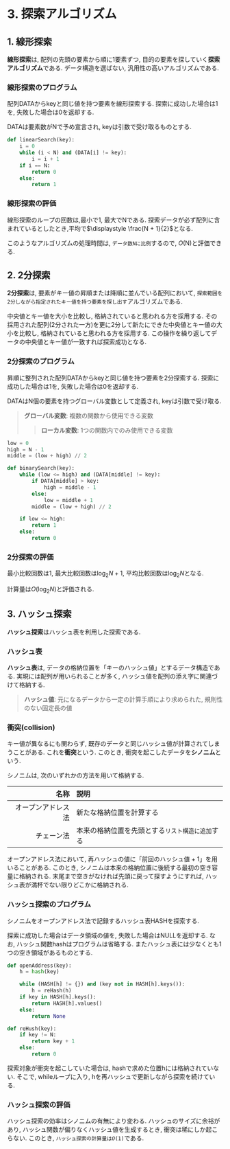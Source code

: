 # **3. 探索アルゴリズム**

## **1. 線形探索**

**線形探索**は, 配列の先頭の要素から順に1要素ずつ, 目的の要素を探していく**探索アルゴリズム**である. データ構造を選ばない, 汎用性の高いアルゴリズムである.

### **線形探索のプログラム**

配列DATAからkeyと同じ値を持つ要素を線形探索する. 探索に成功した場合は1を, 失敗した場合は0を返却する.

DATAは要素数がNで予め宣言され, keyは引数で受け取るものとする.

```python
def linearSearch(key):
    i = 0
    while (i < N) and (DATA[i] != key):
        i = i + 1
    if i == N:
        return 0
    else:
        return 1
```

### **線形探索の評価**

線形探索のループの回数は,最小で1, 最大でNである. 探索データが必ず配列に含まれているとしたとき,平均で$\displaystyle \frac{N + 1}{2}$となる.

このようなアルゴリズムの処理時間は, `データ数Nに比例`するので, *O*(N)と評価できる.

## **2. 2分探索**

**2分探索**は, 要素がキー値の昇順または降順に並んでいる配列において, `探索範囲を2分しながら指定されたキー値を持つ要素を探し出す`アルゴリズムである.

中央値とキー値を大小を比較し, 格納されていると思われる方を採用する. その採用された配列(2分された一方)を更に2分して新たにできた中央値とキー値の大小を比較し, 格納されていると思われる方を採用する. この操作を繰り返してデータの中央値とキー値が一致すれば探索成功となる.

### **2分探索のプログラム**

昇順に整列された配列DATAからkeyと同じ値を持つ要素を2分探索する. 探索に成功した場合は1を, 失敗した場合は0を返却する.

DATAはN個の要素を持つグローバル変数として定義され, keyは引数で受け取る.

> **グローバル変数**: 複数の関数から使用できる変数
>> **ローカル変数**: 1つの関数内でのみ使用できる変数

```python
low = 0
high = N - 1
middle = (low + high) // 2

def binarySearch(key):
    while (low <= high) and (DATA[middle] != key):
        if DATA[middle] > key:
            high = middle - 1
        else:
            low = middle + 1
        middle = (low + high) // 2

    if low <= high:
        return 1
    else:
        return 0
```

### **2分探索の評価**

最小比較回数は1, 最大比較回数は$\displaystyle \log_{2}{N} + 1$, 平均比較回数は$\displaystyle \log_{2}{N}$となる.

計算量は*O*($\displaystyle \log_{2}{N}$)と評価される.

## **3. ハッシュ探索**

**ハッシュ探索**はハッシュ表を利用した探索である.

### **ハッシュ表**

**ハッシュ表**は, データの格納位置を「キーのハッシュ値」とするデータ構造である. 実現には配列が用いられることが多く, ハッシュ値を配列の添え字に関連づけて格納する.

> **ハッシュ値**: 元になるデータから一定の計算手順により求められた, 規則性のない固定長の値

### **衝突**(collision)

キー値が異なるにも関わらず, 既存のデータと同じハッシュ値が計算されてしまうことがある. これを**衝突**という. このとき, 衝突を起こしたデータを**シノニム**という.

シノニムは, 次のいずれかの方法を用いて格納する.

| 名称 | 説明 |
| -: | :- |
| オープンアドレス法 | 新たな格納位置を計算する |
| チェーン法 | 本来の格納位置を先頭とする`リスト構造に追加`する |

オープンアドレス法において, 再ハッシュの値に「前回のハッシュ値 + 1」を用いることがある. このとき, シノニムは本来の格納位置に後続する最初の空き容量に格納される. 末尾まで空きがなければ先頭に戻って探すようにすれば, ハッシュ表が満杯でない限りどこかに格納される.

### **ハッシュ探索のプログラム**

シノニムをオープンアドレス法で記録するハッシュ表HASHを探索する.

探索に成功した場合はデータ領域の値を, 失敗した場合はNULLを返却する. なお, ハッシュ関数hashはプログラムは省略する. またハッシュ表には少なくとも1つの空き領域があるものとする.

```python
def openAddress(key):
    h = hash(key)

    while (HASH[h] != {}) and (key not in HASH[h].keys()):
        h = reHash(h)
    if key in HASH[h].keys():
        return HASH[h].values()
    else:
        return None

def reHush(key):
    if key != N:
        return key + 1
    else:
        return 0
```

探索対象が衝突を起こしていた場合は, hashで求めた位置hには格納されていない. そこで, whileループに入り, hを再ハッシュで更新しながら探索を続けている.

### **ハッシュ探索の評価**

ハッシュ探索の効率はシノニムの有無により変わる. ハッシュのサイズに余裕があり, ハッシュ関数が偏りなくハッシュ値を生成するとき, 衝突は稀にしか起こらない. このとき, `ハッシュ探索の計算量は`*`O`*`(1)`である.
